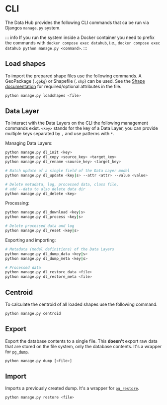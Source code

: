 # CLI

The Data Hub provides the following CLI commands that ca be run via Djangos `manage.py` system.

::: info
If you run the system inside a Docker container you need to prefix the commands with `docker compose exec datahub`, i.e., `docker compose exec datahub python manage.py <command>`.
:::

## Load shapes

To import the prepared shape files use the following commands. A GeoPackage (`.gpkg`) or Shapefile (`.shp`) can be used. See the [Shape documentation](shape.md) for required/optional attributes in the file.


```sh
python manage.py loadshapes <file>
```


## Data Layer

To interact with the Data Layers on the CLI the following management commands exist. `<key>` stands for the key of a Data Layer, you can provide multiple keys separated by `,` and use patterns with `*`.

Managing Data Layers:

```sh
python manage.py dl_init <key>
python manage.py dl_copy <source_key> <target_key>
python manage.py dl_rename <source_key> <target_key>

# Batch update of a single field of the Data Layer model
python manage.py dl_update <key|s> --attr <attr> --value <value>

# Delete metadata, log, processed data, class file, 
# add --data to also delete data dir 
python manage.py dl_delete <key>
```

Processing:

```sh
python manage.py dl_download <key|s>
python manage.py dl_process <key|s>

# Delete processed data and log
python manage.py dl_reset <key|s>
```

Exporting and importing:

```sh
# Metadata (model definitions) of the Data Layers
python manage.py dl_dump_data <key|s>
python manage.py dl_dump_meta <key|s>

# Processed data
python manage.py dl_restore_data <file>
python manage.py dl_restore_meta <file>
```


## Centroid

To calculate the centroid of all loaded shapes use the following command. 

```sh
python manage.py centroid
```

## Export

Export the database contents to a single file. This **doesn't** export raw data that are stored on the file system, only the database contents. It's a wrapper for [`pg_dump`](https://www.postgresql.org/docs/current/app-pgdump.html).

```sh
python manage.py dump [<file>]
```


## Import

Imports a previously created dump. It's a wrapper for [`pg_restore`](https://www.postgresql.org/docs/current/app-pgrestore.html).

```sh
python manage.py restore <file>
```

